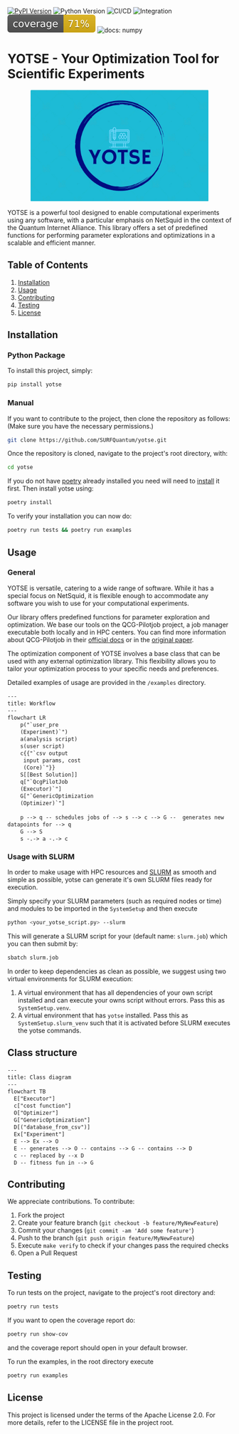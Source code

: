 
[![PyPI Version](https://img.shields.io/pypi/v/yotse.svg)](https://pypi.org/project/yotse)
![Python Version](https://img.shields.io/badge/Python-3.9%20%E2%86%92%203.12-blue)
![CI/CD](https://github.com/SURFQuantum/yotse/actions/workflows/main_pipeline.yml/badge.svg)
![Integration](https://github.com/SURFQuantum/yotse/actions/workflows/integration.yml/badge.svg)
![Coverage](https://github.com/SURFQuantum/yotse/blob/main/coverage.svg?raw=1)
![docs: numpy](https://img.shields.io/badge/docstyle-numpy-green)

# YOTSE - Your Optimization Tool for Scientific Experiments
<p align="center">
<img src="https://github.com/SURFQuantum/yotse/raw/main/YOTSE_Logo.png" alt="drawing" width="400"/>
</p>

YOTSE is a powerful tool designed to enable computational experiments using any software, with a particular emphasis on NetSquid in the context of the Quantum Internet Alliance. This library offers a set of predefined functions for performing parameter explorations and optimizations in a scalable and efficient manner.

## Table of Contents
1. [Installation](#installation)
2. [Usage](#usage)
3. [Contributing](#contributing)
4. [Testing](#testing)
5. [License](#license)

## Installation
### Python Package

To install this project, simply:
```bash
pip install yotse
```
### Manual
If you want to contribute to the project, then clone the repository as follows: (Make sure you have the necessary permissions.)

```bash
git clone https://github.com/SURFQuantum/yotse.git
```

Once the repository is cloned, navigate to the project's root directory, with:

```bash
cd yotse
```
If you do not have [poetry](https://python-poetry.org/docs/) already installed you need will need  to [install](https://python-poetry.org/docs/#installation) it first.
Then install yotse using:

```bash
poetry install
```
To verify your installation you can now do:

```bash
poetry run tests && poetry run examples
```

## Usage

### General

YOTSE is versatile, catering to a wide range of software. While it has a special focus on NetSquid, it is flexible enough to accommodate any software you wish to use for your computational experiments.

Our library offers predefined functions for parameter exploration and optimization. We base our tools on the QCG-Pilotjob project, a job manager executable both locally and in HPC centers. You can find more information about QCG-Pilotjob in their [official docs](https://qcg-pilotjob.readthedocs.io/en/develop/) or in the [original paper](https://doi.org/10.1007/978-3-030-77977-1_39).

The optimization component of YOTSE involves a base class that can be used with any external optimization library. This flexibility allows you to tailor your optimization process to your specific needs and preferences.

Detailed examples of usage are provided in the `/examples` directory.

```mermaid
---
title: Workflow
---
flowchart LR
    p("`user_pre
    (Experiment)`")
    a(analysis script)
    s(user script)
    c{{"`csv output
     input params, cost
     (Core)`"}}
    S[[Best Solution]]
    q["`QcgPilotJob
    (Executor)`"]
    G["`GenericOptimization
    (Optimizer)`"]

    p --> q -- schedules jobs of --> s --> c --> G --  generates new datapoints for --> q
    G --> S
    s -.-> a -.-> c

```

### Usage with SLURM

In order to make usage with HPC resources and [SLURM](https://slurm.schedmd.com/documentation.html) as smooth and simple as possible, yotse can generate it's own SLURM files ready for execution.

Simply specify your SLURM parameters (such as required nodes or time) and modules to be imported in the `SystemSetup` and then execute
```bash
python <your_yotse_script.py> --slurm
```
This will generate a SLURM script for your (default name: `slurm.job`) which you can then submit by:
```bash
sbatch slurm.job
```
In order to keep dependencies as clean as possible, we suggest using two virtual environments for SLURM execution:
1. A virtual environment that has all dependencies of your own script installed and can execute your owns script without errors. Pass this as `SystemSetup.venv`.
2. A virtual environment that has `yotse` installed. Pass this as `SystemSetup.slurm_venv` such that it is activated before SLURM executes the yotse commands.

## Class structure

```mermaid
---
title: Class diagram
---
flowchart TB
  E["Executor"]
  c["cost function"]
  O["Optimizer"]
  G["GenericOptimization"]
  D[("database_from_csv")]
  Ex["Experiment"]
  E --> Ex --> O
  E -- generates --> O -- contains --> G -- contains --> D
  c -- replaced by --x D
  D -- fitness fun in --> G
```

## Contributing

We appreciate contributions. To contribute:
1. Fork the project
2. Create your feature branch (`git checkout -b feature/MyNewFeature`)
3. Commit your changes (`git commit -am 'Add some feature'`)
4. Push to the branch (`git push origin feature/MyNewFeature`)
5. Execute ```make verify``` to check if your changes pass the required checks
6. Open a Pull Request

## Testing

To run tests on the project, navigate to the project's root directory and:

```bash
poetry run tests
```
If you want to open the coverage report do:
```bash
poetry run show-cov
```
and the coverage report should open in your default browser.

To run the examples, in the root directory execute
```bash
poetry run examples
```

## License

This project is licensed under the terms of the Apache License 2.0. For more details, refer to the LICENSE file in the project root.
